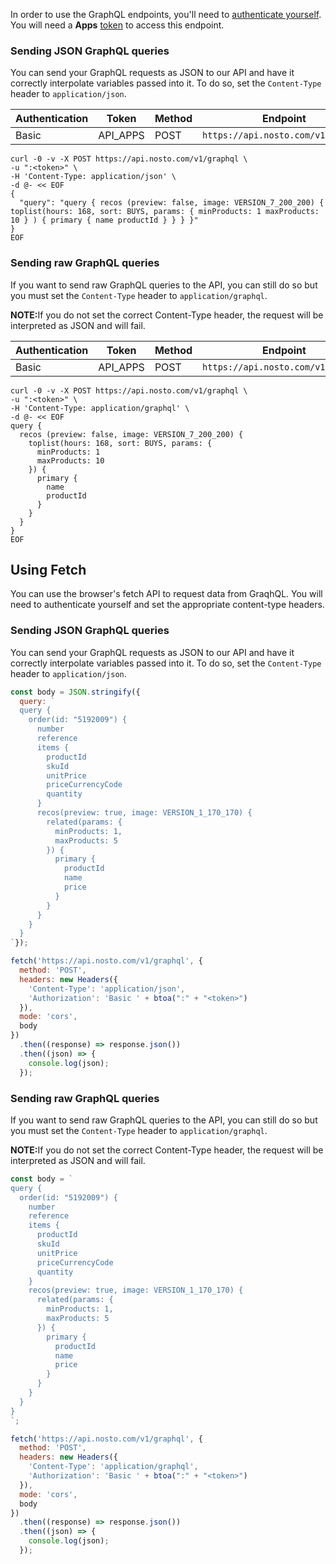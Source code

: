 In order to use the GraphQL endpoints, you'll need to [authenticate yourself](https://developer.nosto.com/#authentication). You will need a **Apps** [token](https://help.nosto.com/settings-and-troubleshooting-faq/settings-authentication-tokens) to access this endpoint.

### Sending JSON GraphQL queries

You can send your GraphQL requests as JSON to our API and have it correctly interpolate variables passed into it. To do so, set the `Content-Type` header to `application/json`.

Authentication |    Token      |    Method    | Endpoint
---------------|---------------|--------------|--------------------------------------
Basic          |   API_APPS    |     POST     | `https://api.nosto.com/v1/graphql`   

```shell
curl -0 -v -X POST https://api.nosto.com/v1/graphql \
-u ":<token>" \
-H 'Content-Type: application/json' \
-d @- << EOF
{
  "query": "query { recos (preview: false, image: VERSION_7_200_200) { toplist(hours: 168, sort: BUYS, params: { minProducts: 1 maxProducts: 10 } ) { primary { name productId } } } }"
}
EOF
```

### Sending raw GraphQL queries

If you want to send raw GraphQL queries to the API, you can still do so but you must set the `Content-Type` header to `application/graphql`.

<aside class="warning">
<b>NOTE:</b>If you do not set the correct Content-Type header, the request will be interpreted as JSON and will fail.
</aside>

Authentication |    Token      |    Method    | Endpoint
---------------|---------------|--------------|---------------------------------
Basic          |   API_APPS    |     POST     | `https://api.nosto.com/v1/graphql`


```shell
curl -0 -v -X POST https://api.nosto.com/v1/graphql \
-u ":<token>" \
-H 'Content-Type: application/graphql' \
-d @- << EOF
query {
  recos (preview: false, image: VERSION_7_200_200) {
    toplist(hours: 168, sort: BUYS, params: {
      minProducts: 1
      maxProducts: 10
    }) {
      primary {
        name
        productId
      }
    }
  }
}
EOF
```

## Using Fetch

You can use the browser's fetch API to request data from GraqhQL. You will need to authenticate yourself and set the appropriate content-type headers.

### Sending JSON GraphQL queries

You can send your GraphQL requests as JSON to our API and have it correctly interpolate variables passed into it. To do so, set the `Content-Type` header to `application/json`.

```js
const body = JSON.stringify({
  query: `
  query {
    order(id: "5192009") {
      number
      reference
      items {
        productId
        skuId
        unitPrice
        priceCurrencyCode
        quantity
      }
      recos(preview: true, image: VERSION_1_170_170) {
        related(params: {
          minProducts: 1,
          maxProducts: 5
        }) {
          primary {
            productId
            name
            price
          }
        }
      }
    }
  }
`});

fetch('https://api.nosto.com/v1/graphql', {
  method: 'POST',
  headers: new Headers({
    'Content-Type': 'application/json',
    'Authorization': 'Basic ' + btoa(":" + "<token>")
  }),
  mode: 'cors',
  body
})
  .then((response) => response.json())
  .then((json) => {
    console.log(json);
  });

```

### Sending raw GraphQL queries

If you want to send raw GraphQL queries to the API, you can still do so but you must set the `Content-Type` header to `application/graphql`.

<aside class="warning">
<b>NOTE:</b>If you do not set the correct Content-Type header, the request will be interpreted as JSON and will fail.
</aside>

```js
const body = `
query {
  order(id: "5192009") {
    number
    reference
    items {
      productId
      skuId
      unitPrice
      priceCurrencyCode
      quantity
    }
    recos(preview: true, image: VERSION_1_170_170) {
      related(params: {
        minProducts: 1,
        maxProducts: 5
      }) {
        primary {
          productId
          name
          price
        }
      }
    }
  }
}
`;

fetch('https://api.nosto.com/v1/graphql', {
  method: 'POST',
  headers: new Headers({
    'Content-Type': 'application/graphql',
    'Authorization': 'Basic ' + btoa(":" + "<token>")
  }),
  mode: 'cors',
  body
})
  .then((response) => response.json())
  .then((json) => {
    console.log(json);
  });
```